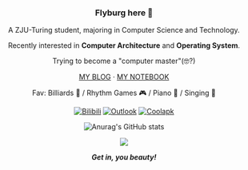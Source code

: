 <div id="title" align=center>

### Flyburg here 👋

A ZJU-Turing student, majoring in Computer Science and Technology.

Recently interested in **Computer Architecture** and **Operating System**.

Trying to become a "computer master"(🤓?)

[MY BLOG](https://blog.fanovian.cc) · [MY NOTEBOOK](https://note.fanovian.cc)

Fav: Billiards 🎱 / Rhythm Games 🎮 / Piano 🎹 / Singing 🎤

[![Bilibili](https://img.shields.io/badge/Bilibili-%E9%9B%B6%E5%BC%8F%E5%B2%9A-pink
)](https://space.bilibili.com/85414704)
[![Outlook](https://img.shields.io/badge/Outlook-Fanovian-deepskyblue)](mailto:<fanovian@outlook.com>)
[![Coolapk](https://img.shields.io/badge/Coolapk-%E4%BA%94%E4%BC%8F%E4%BA%BF%E5%AE%89-green)](https://www.coolapk.com/u/1100645)

![Anurag's GitHub stats](https://github-readme-stats.vercel.app/api?username=Fanovian&show_icons=true&theme=transparent)

![](https://komarev.com/ghpvc/?username=Fanovian&style=for-the-badge)

***Get in, you beauty!***

</div>
